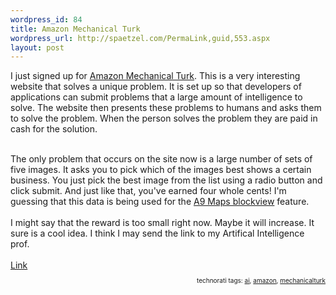 ```yaml
--- 
wordpress_id: 84
title: Amazon Mechanical Turk
wordpress_url: http://spaetzel.com/PermaLink,guid,553.aspx
layout: post
---
```

<p>
        I just signed up for <a href="http://www.mturk.com/mturk/welcome">Amazon Mechanical
        Turk</a>. This is a very interesting website that solves a unique problem. It is set
        up so that developers of applications can submit problems that a large amount of intelligence
        to solve. The website then presents these problems to humans and asks them to solve
        the problem. When the person solves the problem they are paid in cash for the solution.
        <br />
        </p>
        <br />
        The only problem that occurs on the site now is a large number of sets of five images.
        It asks you to pick which of the images best shows a certain business. You just pick
        the best image from the list using a radio button and click submit. And just like
        that, you've earned four whole cents! I'm guessing that this data is being used for
        the <a href="http://maps.a9.com/?ypLoc=Geary%20and%20Powell%2C%20San%20Francisco%2C%20CA">A9
        Maps blockview</a> feature.<br />
        <br />
        I might say that the reward is too small right now. Maybe it will increase. It sure
        is a cool idea. I think I may send the link to my Artifical Intelligence prof.<br />
        <br />
        <a href="http://www.mturk.com/mturk/welcome">Link</a>
        <br />
        <!-- technorati tags begin -->
        <p style="font-size:10px;text-align:right;">
        technorati tags: <a href="http://technorati.com/tag/ai" rel="tag">ai</a>, <a href="http://technorati.com/tag/ amazon" rel="tag"> amazon</a>, <a href="http://technorati.com/tag/ mechanicalturk" rel="tag"> mechanicalturk</a>
        </p>
        <!-- technorati tags end --><img width="0" height="0" src="http://spaetzel.com/aggbug.ashx?id=553" />
